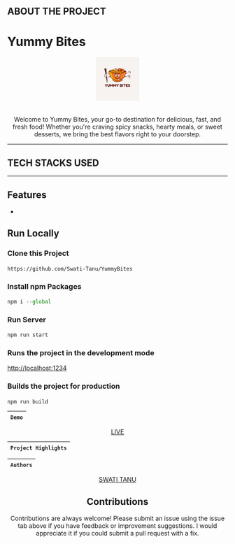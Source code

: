 ## ABOUT THE PROJECT

<h1> Yummy Bites </h1>
<div align="center"  width="100" height="100">
  <img src="assets/images/logo.jpg" alt="html"  height="100"/>
  <br>
  <br>
  <p>Welcome to Yummy Bites, your go-to destination for delicious, fast, and fresh food! Whether you're craving spicy snacks, hearty meals, or sweet desserts, we bring the best flavors right to your doorstep.</p>
</div>
<hr>

## TECH STACKS USED

<p align = "center">

  
</p>
<hr>

## Features 
-  

## Run Locally
### Clone this Project

```
https://github.com/Swati-Tanu/YummyBites
```

### Install npm Packages

```javascript
npm i --global
```

### Run Server 
```javascript
npm run start
```
### Runs the project in the development mode

[http://localhost:1234](http://localhost:1234)

### Builds the project for production

```javascript
npm run build
```
   
<div align = "center">  


| `Demo` |
| :----: | 
   

[LIVE](https://yummybiteswebsite.netlify.app/)
  
| `Project Highlights` |
| :------------------: | 


 
| `Authors` |
| :-------: | 
 
 [SWATI TANU](https://github.com/Swati-Tanu) 

 ## Contributions

Contributions are always welcome! Please submit an issue using the issue tab above if you have feedback or improvement suggestions. I would appreciate it if you could submit a pull request with a fix.

